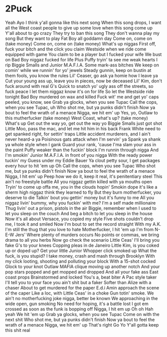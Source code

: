 # 2Puck
 Yeah Ayo I think y'all gonna like this next song When this song drops, I want all the West coast people to give up some love when this song come up Y'all about to go crazy They try to ban this song They don't wanna play my song But they want to play Fat Boy all goddamn day Come on, come on (take money) Come on, come on (take money) What's up niggas First off, fuck your bitch and the click you claim Westside when we ride come equipped with game You claim to be a player but I fucked your wife We bust on Bad Boy niggaz fucked for life Plus Puffy tryin' ta see me weak hearts I rip Biggie Smalls and Junior M.A.F.I.A. Some mark-ass bitches We keep on comin' while we runnin' for yo' jewels Steady gunnin, keep on bustin at them fools, you know the rules Lil' Ceaser, go ask ya homie how I leave ya Cut your young ass up, leave you in pieces, now be deceased Lil' Kim, don't fuck around with real G's Quick to snatch yo' ugly ass off the streets, so fuck peace I let them niggaz know it's on for life So let the Westside ride tonight Bad Boy murdered on wax and killed Fuck wit' me and get yo' caps peeled, you know, see Grab ya glocks, when you see Tupac Call the cops, when you see Tupac, uh Who shot me, but ya punks didn't finish Now ya bout to feel the wrath of a menace Nigga, we hit em' up Yes, yo, Outlaw to this mutherfucker (take money) West Coast, what's up? (take money) What's up Get out the way yo, get out the way yo Biggie Smalls just got shot Little Moo, pass the mac, and let me hit him in his back Frank White need to get spanked right, for settin' traps Little accident murderers, and I ain't never heard-a ya Poisinous gats attack when I'm servin' ya Spank ya shank ya whole style when I gank Guard your rank, 'cause I'ma slam your ass in the paint Puffy weaker than the fuckin' block I'm runnin through nigga And I'm smokin' Junior M.A.F.I.A. in front of you nigga With the ready power tuckin' my Guess under my Eddie Bauer Ya clout petty sour, I get packages every hour to hit 'em up Oh Call the cops, when you see Tupac Who shot me, but ya punks didn't finish Now ya bout to feel the wrath of a menace Nigga, I hit em' up Peep how we do it, keep it real, it's penitentiary steel This ain't no freestyle battle All you niggaz gettin killed with ya mouths open Tryin' to come up offa me, you in the clouds hopin' Smokin dope it's like a sherm high niggaz think they learned to fly But they burn motherfucker, you deserve to die Talkin' bout you gettin' money but it's funny to me All you niggaz livin' bummy, why you fuckin' with me? I'm a self made millionaire Thug livin' out a prison, pistols in the air Biggie, remember when I used to let you sleep on the couch And beg a bitch to let you sleep in the house Now it's all about Versace, you copied my style Five shots couldn't drop me, I took it and smiled Now I'm bout to set the record straight With my A.K. I'm still the thug that you love to hate Motherfucker, I hit 'em up I'm from N-E-W Jers' Where plenty of murders occurs No points or commas, we bring drama to all you herbs Now go check the scenario Little Ceas' I'll bring you fake G's to your knees Copping pleas in de Janeiro Little Kim, is you coked up or doped up? Get your little Junior Whopper click smoked up What the fuck, is you stupid? I take money, crash and mash through Brooklyn With my click looting, shooting and polluting your block With a 15-shot cocked Glock to your knot Outlaw MAFIA clique moving up another notch And your pop stars popped and get mopped and dropped And all your fake ass East coast props Brainstormed and locked You's a, beat biter A Pac style taker I'll tell you to your face you ain't shit but a faker Softer than Alize with a chaser About to get murdered for the paper E.d.i Amin approach the scene of the caper Like a loc, with Little Ceas' in a choke Gun totin' smoke. We ain't no motherfucking joke nigga, better be known We approaching in the wide open, gun smoking No need for hoping, it's a battle lost I got em crossed as soon as the funk is bopping off Nigga, I hit em up Oh oh Hah yeah We hit 'em up Grab ya glocks, when you see Tupac Come on with the next shit Who shot me, but ya punks didn't finish Now ya bout to feel the wrath of a menace Nigga, we hit em' up That's right Go Yo Y'all gotta keep this shit real
